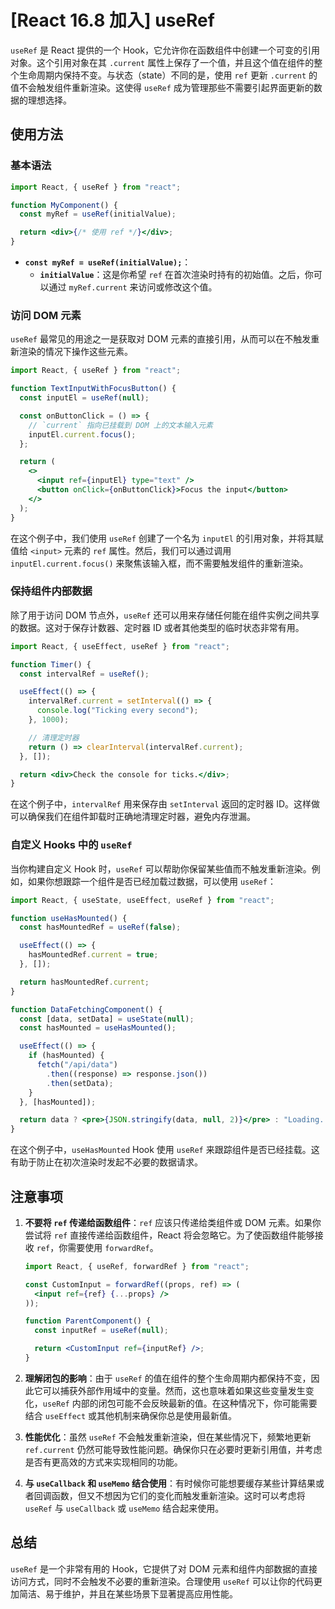 # <sucb>[React 16.8 加入]</sucb> useRef

`useRef` 是 React 提供的一个 Hook，它允许你在函数组件中创建一个可变的引用对象。这个引用对象在其 `.current` 属性上保存了一个值，并且这个值在组件的整个生命周期内保持不变。与状态（state）不同的是，使用 `ref` 更新 `.current` 的值不会触发组件重新渲染。这使得 `useRef` 成为管理那些不需要引起界面更新的数据的理想选择。

## 使用方法

### 基本语法

```jsx
import React, { useRef } from "react";

function MyComponent() {
  const myRef = useRef(initialValue);

  return <div>{/* 使用 ref */}</div>;
}
```

- **`const myRef = useRef(initialValue);`**：
  - **`initialValue`**：这是你希望 `ref` 在首次渲染时持有的初始值。之后，你可以通过 `myRef.current` 来访问或修改这个值。

### 访问 DOM 元素

`useRef` 最常见的用途之一是获取对 DOM 元素的直接引用，从而可以在不触发重新渲染的情况下操作这些元素。

```jsx
import React, { useRef } from "react";

function TextInputWithFocusButton() {
  const inputEl = useRef(null);

  const onButtonClick = () => {
    // `current` 指向已挂载到 DOM 上的文本输入元素
    inputEl.current.focus();
  };

  return (
    <>
      <input ref={inputEl} type="text" />
      <button onClick={onButtonClick}>Focus the input</button>
    </>
  );
}
```

在这个例子中，我们使用 `useRef` 创建了一个名为 `inputEl` 的引用对象，并将其赋值给 `<input>` 元素的 `ref` 属性。然后，我们可以通过调用 `inputEl.current.focus()` 来聚焦该输入框，而不需要触发组件的重新渲染。

### 保持组件内部数据

除了用于访问 DOM 节点外，`useRef` 还可以用来存储任何能在组件实例之间共享的数据。这对于保存计数器、定时器 ID 或者其他类型的临时状态非常有用。

```jsx
import React, { useEffect, useRef } from "react";

function Timer() {
  const intervalRef = useRef();

  useEffect(() => {
    intervalRef.current = setInterval(() => {
      console.log("Ticking every second");
    }, 1000);

    // 清理定时器
    return () => clearInterval(intervalRef.current);
  }, []);

  return <div>Check the console for ticks.</div>;
}
```

在这个例子中，`intervalRef` 用来保存由 `setInterval` 返回的定时器 ID。这样做可以确保我们在组件卸载时正确地清理定时器，避免内存泄漏。

### 自定义 Hooks 中的 `useRef`

当你构建自定义 Hook 时，`useRef` 可以帮助你保留某些值而不触发重新渲染。例如，如果你想跟踪一个组件是否已经加载过数据，可以使用 `useRef`：

```jsx
import React, { useState, useEffect, useRef } from "react";

function useHasMounted() {
  const hasMountedRef = useRef(false);

  useEffect(() => {
    hasMountedRef.current = true;
  }, []);

  return hasMountedRef.current;
}

function DataFetchingComponent() {
  const [data, setData] = useState(null);
  const hasMounted = useHasMounted();

  useEffect(() => {
    if (hasMounted) {
      fetch("/api/data")
        .then((response) => response.json())
        .then(setData);
    }
  }, [hasMounted]);

  return data ? <pre>{JSON.stringify(data, null, 2)}</pre> : "Loading...";
}
```

在这个例子中，`useHasMounted` Hook 使用 `useRef` 来跟踪组件是否已经挂载。这有助于防止在初次渲染时发起不必要的数据请求。

## 注意事项

1. **不要将 `ref` 传递给函数组件**：`ref` 应该只传递给类组件或 DOM 元素。如果你尝试将 `ref` 直接传递给函数组件，React 将会忽略它。为了使函数组件能够接收 `ref`，你需要使用 `forwardRef`。

   ```jsx
   import React, { useRef, forwardRef } from "react";

   const CustomInput = forwardRef((props, ref) => (
     <input ref={ref} {...props} />
   ));

   function ParentComponent() {
     const inputRef = useRef(null);

     return <CustomInput ref={inputRef} />;
   }
   ```

2. **理解闭包的影响**：由于 `useRef` 的值在组件的整个生命周期内都保持不变，因此它可以捕获外部作用域中的变量。然而，这也意味着如果这些变量发生变化，`useRef` 内部的闭包可能不会反映最新的值。在这种情况下，你可能需要结合 `useEffect` 或其他机制来确保你总是使用最新值。

3. **性能优化**：虽然 `useRef` 不会触发重新渲染，但在某些情况下，频繁地更新 `ref.current` 仍然可能导致性能问题。确保你只在必要时更新引用值，并考虑是否有更高效的方式来实现相同的功能。

4. **与 `useCallback` 和 `useMemo` 结合使用**：有时候你可能想要缓存某些计算结果或者回调函数，但又不想因为它们的变化而触发重新渲染。这时可以考虑将 `useRef` 与 `useCallback` 或 `useMemo` 结合起来使用。

## 总结

`useRef` 是一个非常有用的 Hook，它提供了对 DOM 元素和组件内部数据的直接访问方式，同时不会触发不必要的重新渲染。合理使用 `useRef` 可以让你的代码更加简洁、易于维护，并且在某些场景下显著提高应用性能。
